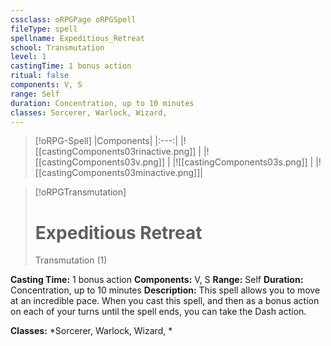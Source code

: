 ```yaml
---
cssclass: oRPGPage oRPGSpell
fileType: spell
spellname: Expeditious_Retreat
school: Transmutation
level: 1
castingTime: 1 bonus action
ritual: false
components: V, S
range: Self
duration: Concentration, up to 10 minutes
classes: Sorcerer, Warlock, Wizard,
---
```

> [!oRPG-Spell]
> |Components|
> |:---:|
> |![[castingComponents03rinactive.png]] |
> |![[castingComponents03v.png]] |
> |![[castingComponents03s.png]] |
> |![[castingComponents03minactive.png]]|

> [!oRPGTransmutation]
>#  Expeditious Retreat
> Transmutation  (1)

**Casting Time:** 1 bonus action
**Components:** V, S
**Range:** Self
**Duration:**  Concentration, up to 10 minutes
**Description:**
This spell allows you to move at an incredible pace. When you cast this spell, and then as a bonus action on each of your turns until the spell ends, you can take the Dash action.



**Classes:**  *Sorcerer, Warlock, Wizard, *


